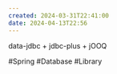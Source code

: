 ```yaml
---
created: 2024-03-31T22:41:00
date: 2024-04-13T22:56
---
```

data-jdbc + jdbc-plus + jOOQ

#Spring 
#Database 
#Library
